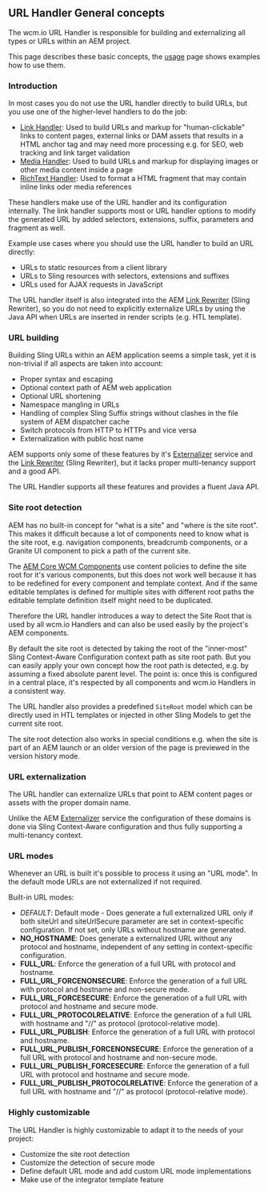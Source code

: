 ## URL Handler General concepts

The wcm.io URL Handler is responsible for building and externalizing all types or URLs within an AEM project.

This page describes these basic concepts, the [usage][usage] page shows examples how to use them.


### Introduction

In most cases you do not use the URL handler directly to build URLs, but you use one of the higher-level handlers to do the job:

* [Link Handler][link-handler]: Used to build URLs and markup for "human-clickable" links to content pages, external links or DAM assets that results in a HTML anchor tag and may need more processing e.g. for SEO,  web tracking and link target validation
* [Media Handler][media-handler]: Used to build URLs and markup for displaying images or other media content inside a page
* [RichText Handler][richtext-handler]: Used to format a HTML fragment that may contain inline links oder media references

These handlers make use of the URL handler and its configuration internally. The link handler supports most or URL handler options to modify the generated URL by added selectors, extensions, suffix, parameters and fragment as well.

Example use cases where you should use the URL handler to build an URL directly:

* URLs to static resources from a client library
* URLs to Sling resources with selectors, extensions and suffixes
* URLs used for AJAX requests in JavaScript

The URL handler itself is also integrated into the AEM [Link Rewriter][aem-link-rewriter] (Sling Rewriter), so you do not need to explicitly externalize URLs by using the Java API when URLs are inserted in render scripts (e.g. HTL template).


### URL building

Building Sling URLs within an AEM application seems a simple task, yet it is non-trivial if all aspects are taken into account:

* Proper syntax and escaping
* Optional context path of AEM web application
* Optional URL shortening
* Namespace mangling in URLs
* Handling of complex Sling Suffix strings without clashes in the file system of AEM dispatcher cache
* Switch protocols from HTTP to HTTPs and vice versa
* Externalization with public host name

AEM supports only some of these features by it's [Externalizer][aem-externalizer] service and the [Link Rewriter][aem-link-rewriter] (Sling Rewriter), but it lacks proper multi-tenancy support and a good API.

The URL Handler supports all these features and provides a fluent Java API.


### Site root detection

AEM has no built-in concept for "what is a site" and "where is the site root". This makes it difficult because a lot of components need to know what is the site root, e.g. navigation components, breadcrumb components, or a Granite UI component to pick a path of the current site.

The [AEM Core WCM Components][aem-core-wcm-components] use content policies to define the site root for it's various components, but this does not work well because it has to be redefined for every component and template context. And if the same editable templates is defined for multiple sites with different root paths the editable template definition itself might need to be duplicated.

Therefore the URL handler introduces a way to detect the Site Root that is used by all wcm.io Handlers and can also be used easily by the project's AEM components.

By default the site root is detected by taking the root of the "inner-most" Sling Context-Aware Configuration context path as site root path. But you can easily apply your own concept how the root path is detected, e.g. by assuming a fixed absolute parent level. The point is: once this is configured in a central place, it's respected by all components and wcm.io Handlers in a consistent way.

The URL handler also provides a predefined `SiteRoot` model which can be directly used in HTL templates or injected in other Sling Models to get the current site root.

The site root detection also works in special conditions e.g. when the site is part of an AEM launch or an older version of the page is previewed in the version history mode.


### URL externalization

The URL handler can externalize URLs that point to AEM content pages or assets with the proper domain name.

Unlike the AEM [Externalizer][aem-externalizer] service the configuration of these domains is done via Sling Context-Aware configuration and thus fully supporting a multi-tenancy context.


### URL modes

Whenever an URL is built it's possible to process it using an "URL mode". In the default mode URLs are not externalized if not required.

Built-in URL modes:

* *DEFAULT*: Default mode - Does generate a full externalized URL only if both siteUrl and siteUrlSecure parameter are set in context-specific configuration. If not set, only URLs without hostname are generated.
* **NO_HOSTNAME**: Does generate a externalized URL without any protocol and hostname, independent of any setting in context-specific configuration.
* **FULL_URL**: Enforce the generation of a full URL with protocol and hostname.
* **FULL_URL_FORCENONSECURE**: Enforce the generation of a full URL with protocol and hostname and non-secure mode.
* **FULL_URL_FORCESECURE**:  Enforce the generation of a full URL with protocol and hostname and secure mode.
* **FULL_URL_PROTOCOLRELATIVE**: Enforce the generation of a full URL with hostname and "//" as protocol (protocol-relative mode).
* **FULL_URL_PUBLISH**: Enforce the generation of a full URL with protocol and hostname.
* **FULL_URL_PUBLISH_FORCENONSECURE**:  Enforce the generation of a full URL with protocol and hostname and non-secure mode.
* **FULL_URL_PUBLISH_FORCESECURE**: Enforce the generation of a full URL with protocol and hostname and secure mode.
* **FULL_URL_PUBLISH_PROTOCOLRELATIVE**: Enforce the generation of a full URL with hostname and "//" as protocol (protocol-relative mode).


### Highly customizable

The URL Handler is highly customizable to adapt it to the needs of your project:

* Customize the site root detection
* Customize the detection of secure mode
* Define default URL mode and add custom URL mode implementations
* Make use of the integrator template feature


[usage]: usage.html
[link-handler]: ../link/
[media-handler]: ../media/
[richtext-handler]: ../richtext/
[aem-externalizer]: https://helpx.adobe.com/experience-manager/6-4/sites/developing/using/externalizer.html
[aem-link-rewriter]: https://helpx.adobe.com/experience-manager/using/creating-link-rewrite.html
[aem-core-wcm-components]: https://github.com/adobe/aem-core-wcm-components
